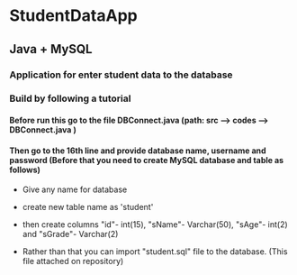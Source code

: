 # StudentDataApp

## Java + MySQL
### Application for enter student data to the database
### Build by following a tutorial


#### Before run this go to the file DBConnect.java (path: src --> codes --> DBConnect.java )
#### Then go to the 16th line and provide database name, username and password (Before that you need to create MySQL database and table as follows)
 * Give any name for database
 * create new table name as 'student'
 * then create columns "id"- int(15), "sName"- Varchar(50), "sAge"- int(2) and "sGrade"- Varchar(2)


 * Rather than that you can import "student.sql" file to the database. (This file attached on repository)
